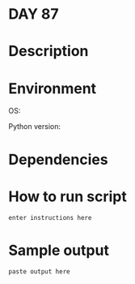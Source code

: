 
# DAY 87

# Description

# Environment
OS:

Python version:

# Dependencies

# How to run script
```
enter instructions here
```

# Sample output
```
paste output here
```
